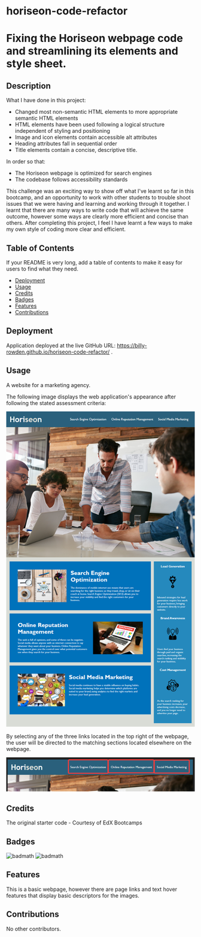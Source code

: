 # horiseon-code-refactor

# Fixing the Horiseon webpage code and streamlining its elements and style sheet. 

## Description 

What I have done in this project:

- Changed most non-semantic HTML elements to more appropriate semantic HTML elements
- HTML elements have been used following a logical structure independent of styling and positioning
- Image and icon elements contain accessible alt attributes
- Heading attributes fall in sequential order
- Title elements contain a concise, descriptive title. 

In order so that:

- The Horiseon webpage is optimized for search engines
- The codebase follows accessibility standards

This challenge was an exciting way to show off what I've learnt so far in this bootcamp, and an opportunity to work with other students to trouble shoot issues that we were having and learning and working through it together. I learnt that there are many ways to write code that will achieve the same outcome, however some ways are clearly more efficient and concise than others. After completing this project, I feel I have learnt a few ways to make my own style of coding more clear and efficient. 

## Table of Contents

If your README is very long, add a table of contents to make it easy for users to find what they need.

* [Deployment](#Deployment)
* [Usage](#Usage)
* [Credits](#Credits)
* [Badges](#Badges)
* [Features](#Features)
* [Contributions](#Contributions)

## Deployment

Application deployed at the live GitHub URL: https://billy-rowden.github.io/horiseon-code-refactor/ .

## Usage 

A website for a marketing agency.

The following image displays the web application's appearance after following the stated assessment criteria:

![Alt text](assets/images/01-html-css-git-challenge-demo.png)

By selecting any of the three links located in the top right of the webpage, the user will be directed to the matching sections located elsewhere on the webpage.

![Alt text](<assets/images/Horiseon nav links.png>)

## Credits

The original starter code - Courtesy of EdX Bootcamps

## Badges

![badmath](https://img.shields.io/badge/HTML-61.9-blue)
![badmath](https://img.shields.io/badge/CSS-38.1-orange)

## Features

This is a basic webpage, however there are page links and text hover features that display basic descriptors for the images.

## Contributions

No other contributors.

